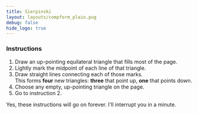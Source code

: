 ```yaml
---
title: Sierpinski
layout: layouts/compform_plain.pug
debug: false
hide_logo: true
---
```





### Instructions


1. Draw an up-pointing equilateral triangle that fills most of the page.
2. Lightly mark the midpoint of each line of that triangle.
3. Draw straight lines connecting each of those marks.<br/>
   This forms **four** new triangles: **three** that point up, **one** that points down.
4. Choose any empty, up-pointing triangle on the page.
5. Go to instruction 2.


Yes, these instructions will go on forever. I'll interrupt you in a minute.

